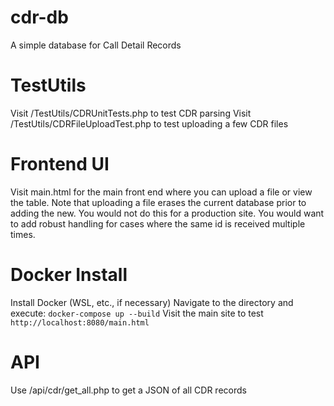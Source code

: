 # cdr-db
A simple database for Call Detail Records

# TestUtils
Visit /TestUtils/CDRUnitTests.php to test CDR parsing
Visit /TestUtils/CDRFileUploadTest.php to test uploading a few CDR files

# Frontend UI
Visit main.html for the main front end where you can upload a file or view the table. Note that uploading a file erases the current database prior to adding the new. You would not do this for a production site. You would want to add robust handling for cases where the same id is received multiple times.

# Docker Install
Install Docker (WSL, etc., if necessary)
Navigate to the directory and execute:
```docker-compose up --build```
Visit the main site to test
```http://localhost:8080/main.html```

# API
Use /api/cdr/get_all.php to get a JSON of all CDR records